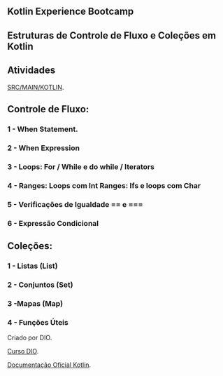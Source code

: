 

## Kotlin Experience Bootcamp

## Estruturas de Controle de Fluxo e Coleções em Kotlin

## Atividades

[SRC/MAIN/KOTLIN](https://github.com/leandrogerolim/dio-bootcamp-Kotlin/tree/main/EstruturaControleFluxoColecoesKotlin/src/main/kotlin).
## Controle de Fluxo: 

### **1 - When Statement.**

### **2 - When Expression**

### **3 - Loops: For / While e do while / Iterators**

### **4 - Ranges: Loops com Int Ranges: Ifs e loops com Char**

### **5 - Verificações de Igualdade == e ===**

### **6 - Expressão Condicional**

## Coleções: 

### **1 - Listas (List)**

### **2 - Conjuntos (Set)**

### **3 -Mapas (Map)**

### **4 - Funções Úteis**


Criado por DIO.

[Curso DIO](https://web.dio.me/track/kotlin-experience).

[Documentação Oficial Kotlin](https://kotlinlang.org/docs/home.html).










